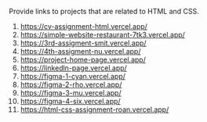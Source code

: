 Provide links to projects that are related to HTML and CSS.
1) https://cv-assignment-html.vercel.app/
2) https://simple-website-restaurant-7tk3.vercel.app/
3) https://3rd-assigment-smit.vercel.app/
4) https://4th-assigment-nu.vercel.app/
5) https://project-home-page.vercel.app/
6) https://linkedln-page.vercel.app/
7) https://figma-1-cyan.vercel.app/
8) https://figma-2-rho.vercel.app/
9) https://figma-3-mu.vercel.app/
10) https://figma-4-six.vercel.app/
11) https://html-css-assignment-roan.vercel.app/
